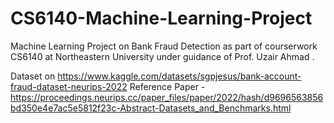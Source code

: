 # CS6140-Machine-Learning-Project
Machine Learning Project on Bank Fraud Detection as part of courserwork CS6140 at Northeastern University under guidance of Prof. Uzair Ahmad . 

Dataset on https://www.kaggle.com/datasets/sgpjesus/bank-account-fraud-dataset-neurips-2022
Reference Paper - https://proceedings.neurips.cc/paper_files/paper/2022/hash/d9696563856bd350e4e7ac5e5812f23c-Abstract-Datasets_and_Benchmarks.html
